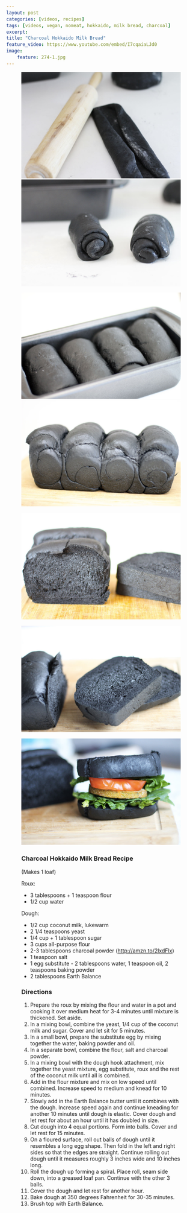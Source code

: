 ```yaml
---
layout: post
categories: [videos, recipes]
tags: [videos, vegan, nomeat, hokkaido, milk bread, charcoal]
excerpt: 
title: "Charcoal Hokkaido Milk Bread"
feature_video: https://www.youtube.com/embed/I7cqaiaLJd0
image:
    feature: 274-1.jpg
---
```




<figure class="half">
<img src="/images/274-2.jpg">
<img src="/images/274-3.jpg">
</figure>

<figure class="half">
<img src="/images/274-4.jpg">
<img src="/images/274-5.jpg">
</figure>

<figure>
    <img src="/images/274-7.jpg">
</figure> 

<figure>
    <img src="/images/274-8.jpg">
</figure> 

<figure>
    <img src="/images/274-1.jpg">
</figure> 



<figure class="ingredients" markdown="1">

### Charcoal Hokkaido Milk Bread Recipe

(Makes 1 loaf)

Roux:

- 3 tablespoons + 1 teaspoon flour
- 1/2 cup water

Dough:

- 1/2 cup coconut milk, lukewarm 
-  2 1/4 teaspoons yeast
- 1/4 cup + 1 tablespoon sugar
- 3 cups all-purpose flour
- 2-3 tablespoons charcoal powder (http://amzn.to/2lxdFlx)
- 1 teaspoon salt
- 1 egg substitute -  2 tablespoons water, 1 teaspoon oil, 2 teaspoons baking powder
- 2 tablespoons Earth Balance

</figure>

<figure class="directions" markdown="1">

### Directions

1. Prepare the roux by mixing the flour and water in a pot and cooking it over medium heat for 3-4 minutes until mixture is thickened.  Set aside.
2. In a mixing bowl, combine the yeast, 1/4 cup of the coconut milk and sugar.  Cover and let sit for 5 minutes.
3. In a small bowl, prepare the substitute egg by mixing together the water, baking powder and oil.
4. In a separate bowl, combine the flour, salt and charcoal powder.
5. In a mixing bowl with the dough hook attachment, mix together the yeast mixture, egg substitute, roux and the rest of the coconut milk until all is combined.
6. Add in the flour mixture and mix on low speed until combined.  Increase speed to medium and knead for 10 minutes. 
7. Slowly add in the Earth Balance butter until it combines with the dough.  Increase speed again and continue kneading for another 10 minutes until dough is elastic.  Cover dough and let rest for about an hour until it has doubled in size.
8. Cut dough into 4 equal portions.  Form into balls.  Cover and let rest for 15 minutes.
9. On a floured surface, roll out balls of dough until it resembles a long egg shape.  Then fold in the left and right sides so that the edges are straight.  Continue rolling out dough until it measures roughly 3 inches wide and 10 inches long.
10. Roll the dough up forming a spiral.  Place roll, seam side down, into a greased loaf pan.  Continue with the other 3 balls.
11. Cover the dough and let rest for another hour.
12. Bake dough at 350 degrees Fahrenheit for 30-35 minutes.
13. Brush top with Earth Balance.

</figure>